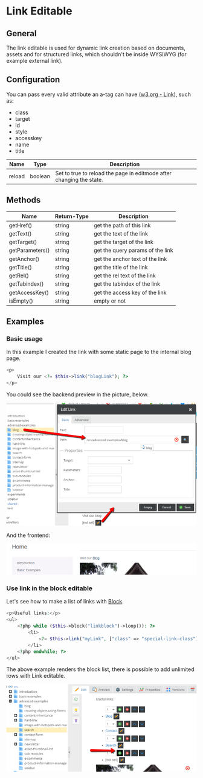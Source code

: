 # Link Editable

## General 

The link editable is used for dynamic link creation based on documents, 
assets and for structured links, which shouldn't be inside WYSIWYG (for example external link).

## Configuration

You can pass every valid attribute an a-tag can have ([w3.org - Link](http://www.w3.org/TR/html401/struct/links.html#h-12.2)), such as:

* class
* target
* id
* style
* accesskey
* name
* title

| Name   | Type     | Description                                                             |
|--------|----------|-------------------------------------------------------------------------|
| reload | boolean  | Set to true to reload the page in editmode after changing the state.    |

## Methods

| Name            | Return-Type | Description                      |
|-----------------|-------------|----------------------------------|
| getHref()       | string      | get the path of this link        |
| getText()       | string      | get the text of the link         |
| getTarget()     | string      | get the target of the link       |
| getParameters() | string      | get the query params of the link |
| getAnchor()     | string      | get the anchor text of the link  |
| getTitle()      | string      | get the title of the link        |
| getRel()        | string      | get the rel text of the link     |
| getTabindex()   | string      | get the tabindex of the link     |
| getAccessKey()  | string      | get the access key of the link   |
| isEmpty()       | string      | empty or not                     |

## Examples

### Basic usage

In this example I created the link with some static page to the internal blog page.

```php
<p>
    Visit our <?= $this->link("blogLink"); ?>
</p>
```

You could see the backend preview in the picture, below.

![Link editable - adminitration panel](../../img/editables_link_backend_preview.png)

And the frontend:

![Link editable - frontend](../../img/editables_link_frontend_preview.png)



### Use link in the block editable

Let's see how to make a list of links with [Block](./06_Block.md).

```php
<p>Useful links:</p>
<ul>
    <?php while ($this->block("linkblock")->loop()): ?>
        <li>
            <?= $this->link("myLink", ["class" => "special-link-class"]); ?>
        </li>
    <?php endwhile; ?>
</ul>
```

The above example renders the block list, there is possible to add unlimited rows with Link editable.

![The links list in the backend](../../img/editables_link_inside_block.png)





